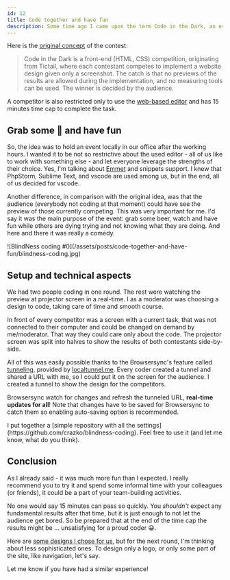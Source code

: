 ```yaml
---
id: 12
title: Code together and have fun
description: Some time ago I came upon the term Code in the Dark, an event for true frontend lovers. Probably it was a part of some conference, where visitors became participants and competed together in creating HTML and CSS completely without seeing the results. I thought it could be fun to be part of such a competition. Not very recently this idea popped up into my mind again and I decided to organize a similar event with my colleagues.
---
```


Here is the [original concept](http://codeinthedark.com/) of the contest:

> Code in the Dark is a front-end (HTML, CSS) competition, originating from Tictail, where each contestant competes to implement a website design given only a screenshot. The catch is that no previews of the results are allowed during the implementation, and no measuring tools can be used. The winner is decided by the audience.

A competitor is also restricted only to use the [web-based editor](http://codeinthedark.com/editor/) and has 15 minutes time cap to complete the task.

## Grab some 🍺 and have fun

So, the idea was to hold an event locally in our office after the working hours. I wanted it to be not so restrictive about the used editor - all of us like to work with something else - and let everyone leverage the strengths of their choice. Yes, I'm talking about [Emmet](https://emmet.io/) and snippets support. I knew that PhpStorm, Sublime Text, and vscode are used among us, but in the end, all of us decided for vscode.

Another difference, in comparison with the original idea, was that the audience (everybody not coding at that moment) could have see the preview of those currently competing. This was very important for me. I'd say it was the main purpose of the event: grab some beer, watch and have fun while others are dying trying and not knowing what they are doing. And here and there it was really a comedy.

<div class="image" markdown="1">
![BlindNess coding #0](/assets/posts/code-together-and-have-fun/blindness-coding.jpg)
</div>

## Setup and technical aspects

We had two people coding in one round. The rest were watching the preview at projector screen in a real-time. I as a moderator was choosing a design to code, taking care of time and smooth course.

In front of every competitor was a screen with a current task, that was not connected to their computer and could be changed on demand by me/moderator. That way they could care only about the code. The projector screen was split into halves to show the results of both contestants side-by-side.

All of this was easily possible thanks to the Browsersync's feature called [tunneling](https://www.browsersync.io/docs/options#option-tunnel), provided by [localtunnel.me](localtunnel.me). Every coder created a tunnel and shared a URL with me, so I could put it on the screen for the audience. I created a tunnel to show the design for the competitors.

Browsersync watch for changes and refresh the tunneled URL, **real-time updates for all**! Note that changes have to be saved for Browsersync to catch them so enabling auto-saving option is recommended.

<div class="tip" markdown="1">
I put together a [simple repository with all the settings](https://github.com/crazko/blindness-coding). Feel free to use it (and let me know, what do you think).
</div>

## Conclusion

As I already said - it was much more fun than I expected. I really recommend you to try it and spend some informal time with your colleagues (or friends), it could be a part of your team-building activities.

No one would say 15 minutes can pass so quickly. You _shouldn't_ expect any fundamental results after that time, but it is just enough to not let the audience get bored. So be prepared that at the end of the time cap the results might be ... unsatisfying for a proud coder 😀.

Here are [some designs I chose for us](https://drive.google.com/open?id=1bt872tB7ICe_4dz9oZ2omP0_gfAw0C7g), but for the next round, I'm thinking about less sophisticated ones. To design only a logo, or only some part of the site, like navigation, let's say.

Let me know if you have had a similar experience!


